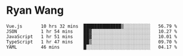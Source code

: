 # Ryan Wang

<!--START_SECTION:waka-->
```text
Vue.js       10 hrs 32 mins  ██████████████▒░░░░░░░░░░   56.79 % 
JSON         1 hr 54 mins    ██▓░░░░░░░░░░░░░░░░░░░░░░   10.27 % 
JavaScript   1 hr 51 mins    ██▓░░░░░░░░░░░░░░░░░░░░░░   10.01 % 
TypeScript   1 hr 47 mins    ██▒░░░░░░░░░░░░░░░░░░░░░░   09.70 % 
YAML         46 mins         █░░░░░░░░░░░░░░░░░░░░░░░░   04.17 % 
```
<!--END_SECTION:waka-->
